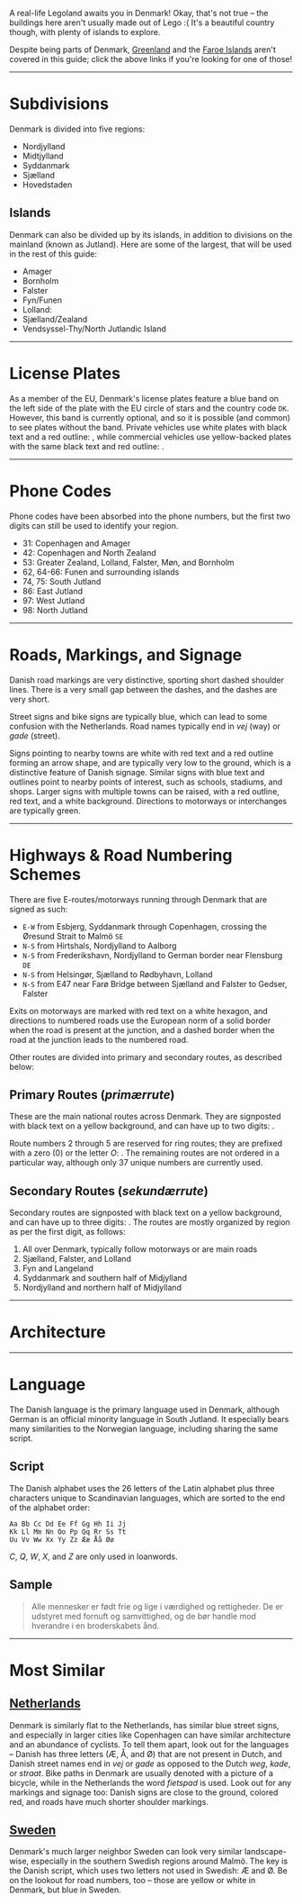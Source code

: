 A real-life Legoland awaits you in Denmark! Okay, that's not true – the buildings here aren't usually made out of Lego :( It's a beautiful country though, with plenty of islands to explore.

Despite being parts of Denmark, [Greenland](/countries/GRL) and the [Faroe Islands](/countries/FRO) aren't covered in this guide; click the above links if you're looking for one of those!

---

# Subdivisions

Denmark is divided into five regions:

- Nordjylland
- Midtjylland
- Syddanmark
- Sjælland
- Hovedstaden

<CountryMap code="DNK" scale="5600" />

## Islands

Denmark can also be divided up by its islands, in addition to divisions on the mainland (known as Jutland). Here are some of the largest, that will be used in the rest of this guide:

- Amager
- Bornholm
- Falster
- Fyn/Funen
- Lolland:
- Sjælland/Zealand
- Vendsyssel-Thy/North Jutlandic Island

---

# License Plates

As a member of the EU, Denmark's license plates feature a blue band on the left side of the plate with the EU circle of stars and the country code `DK`. However, this band is currently optional, and so it is possible (and common) to see plates without the band. Private vehicles use white plates with black text and a red outline: <LicensePlate style="eu" code="DK" format="AB 12 345" borderColor="red"/>, while commercial vehicles use yellow-backed plates with the same black text and red outline: <LicensePlate style="eu" code="DK" format="AB 12 345" bgColor="gold" borderColor="red"/>.

---

# Phone Codes

Phone codes have been absorbed into the phone numbers, but the first two digits can still be used to identify your region.

- 31: Copenhagen and Amager
- 42: Copenhagen and North Zealand
- 53: Greater Zealand, Lolland, Falster, Møn, and Bornholm
- 62, 64-66: Funen and surrounding islands
- 74, 75: South Jutland
- 86: East Jutland
- 97: West Jutland
- 98: North Jutland

---

# Roads, Markings, and Signage

Danish road markings are very distinctive, sporting short dashed shoulder lines. There is a very small gap between the dashes, and the dashes are very short.

Street signs and bike signs are typically blue, which can lead to some confusion with the Netherlands. Road names typically end in _vej_ (way) or _gade_ (street).

Signs pointing to nearby towns are white with red text and a red outline forming an arrow shape, and are typically very low to the ground, which is a distinctive feature of Danish signage. Similar signs with blue text and outlines point to nearby points of interest, such as schools, stadiums, and shops. Larger signs with multiple towns can be raised, with a red outline, red text, and a white background. Directions to motorways or interchanges are typically green.

---

# Highways & Road Numbering Schemes

There are five E-routes/motorways running through Denmark that are signed as such:

- <RoadNumber num="E20" bgColor="green" /> `E-W` from Esbjerg, Syddanmark through Copenhagen, crossing the Øresund Strait to Malmö `SE`
- <RoadNumber num="E39" bgColor="green" /> `N-S` from Hirtshals, Nordjylland to Aalborg
- <RoadNumber num="E45" bgColor="green" /> `N-S` from Frederikshavn, Nordjylland to German border near Flensburg `DE`
- <RoadNumber num="E47" bgColor="green" /> `N-S` from Helsingør, Sjælland to Rødbyhavn, Lolland
- <RoadNumber num="E55" bgColor="green" /> `N-S` from E47 near Farø Bridge between Sjælland and Falster to Gedser, Falster

Exits on motorways are marked with red text on a white hexagon, and directions to numbered roads use the European norm of a solid border when the road is present at the junction, and a dashed border when the road at the junction leads to the numbered road.

Other routes are divided into primary and secondary routes, as described below:

## Primary Routes (_primærrute_)

These are the main national routes across Denmark. They are signposted with black text on a yellow background, and can have up to two digits: <RoadNumber num="12" bgColor="gold" borderColor="black" />.

Route numbers 2 through 5 are reserved for ring routes; they are prefixed with a zero (0) or the letter _O_: <RoadNumber num="O 2" bgColor="gold" borderColor="black" />. The remaining routes are not ordered in a particular way, although only 37 unique numbers are currently used.

## Secondary Routes (_sekundærrute_)

Secondary routes are signposted with black text on a yellow background, and can have up to three digits: <RoadNumber num="123" borderColor="black" />. The routes are mostly organized by region as per the first digit, as follows:

1. All over Denmark, typically follow motorways or are main roads
2. Sjælland, Falster, and Lolland
3. Fyn and Langeland
4. Syddanmark and southern half of Midjylland
5. Nordjylland and northern half of Midjylland

---

# Architecture

---

# Language

The Danish language is the primary language used in Denmark, although German is an official minority language in South Jutland. It especially bears many similarities to the Norwegian language, including sharing the same script.

## Script

The Danish alphabet uses the 26 letters of the Latin alphabet plus three characters unique to Scandinavian languages, which are sorted to the end of the alphabet order:

```
Aa Bb Cc Dd Ee Ff Gg Hh Ii Jj
Kk Ll Mm Nn Oo Pp Qq Rr Ss Tt
Uu Vv Ww Xx Yy Zz Ææ Åå Øø
```

_C_, _Q_, _W_, _X_, and _Z_ are only used in loanwords.

## Sample

> Alle mennesker er født frie og lige i værdighed og rettigheder. De er udstyret med fornuft og samvittighed, og de bør handle mod hverandre i en broderskabets ånd.

---

# Most Similar

## [Netherlands](/countries/NLD)

Denmark is similarly flat to the Netherlands, has similar blue street signs, and especially in larger cities like Copenhagen can have similar architecture and an abundance of cyclists. To tell them apart, look out for the languages – Danish has three letters (Æ, Å, and Ø) that are not present in Dutch, and Danish street names end in _vej_ or _gade_ as opposed to the Dutch _weg_, _kade_, or _straat_. Bike paths in Denmark are usually denoted with a picture of a bicycle, while in the Netherlands the word _fietspad_ is used. Look out for any markings and signage too: Danish signs are close to the ground, colored red, and roads have much shorter shoulder markings.

## [Sweden](/countries/SWE)

Denmark's much larger neighbor Sweden can look very similar landscape-wise, especially in the southern Swedish regions around Malmö. The key is the Danish script, which uses two letters not used in Swedish: Æ and Ø. Be on the lookout for road numbers, too – those are yellow or white in Denmark, but blue in Sweden.

